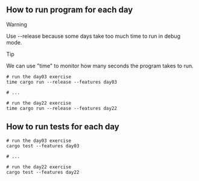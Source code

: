 ## How to run program for each day

> [!WARNING]
> Use --release because some days take too much time to run in debug mode.

> [!TIP]
> We can use "time" to monitor how many seconds the program takes to run.

```shell
# run the day03 exercise
time cargo run --release --features day03

# ...

# run the day22 exercise
time cargo run --release --features day22
```

## How to run tests for each day

```shell
# run the day03 exercise
cargo test --features day03

# ...

# run the day22 exercise
cargo test --features day22
```
